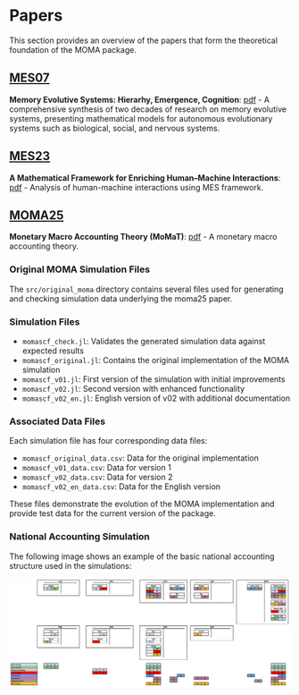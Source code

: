 # Papers

This section provides an overview of the papers that form the theoretical foundation of the MOMA package.

## [MES07](mes07.md)
**Memory Evolutive Systems: Hierarhy, Emergence, Cognition**:
[pdf](assets/mes07.pdf) - A comprehensive synthesis of two decades of research on memory evolutive systems, presenting mathematical models for autonomous evolutionary systems such as biological, social, and nervous systems.

## [MES23](mes23.md)
**A Mathematical Framework for Enriching Human–Machine Interactions**:
[pdf](assets/mes23.pdf) - Analysis of human-machine interactions using MES framework.

## [MOMA25](moma25.md)
**Monetary Macro Accounting Theory (MoMaT)**:
[pdf](assets/moma25.pdf) - A monetary macro accounting theory.

### Original MOMA Simulation Files

The `src/original_moma` directory contains several files used for generating and checking simulation data
underlying the moma25 paper.

### Simulation Files
- `momascf_check.jl`: Validates the generated simulation data against expected results
- `momascf_original.jl`: Contains the original implementation of the MOMA simulation
- `momascf_v01.jl`: First version of the simulation with initial improvements
- `momascf_v02.jl`: Second version with enhanced functionality
- `momascf_v02_en.jl`: English version of v02 with additional documentation

### Associated Data Files
Each simulation file has four corresponding data files:
- `momascf_original_data.csv`: Data for the original implementation
- `momascf_v01_data.csv`: Data for version 1
- `momascf_v02_data.csv`: Data for version 2
- `momascf_v02_en_data.csv`: Data for the English version

These files demonstrate the evolution of the MOMA implementation and provide test data for the current version of the package.

### National Accounting Simulation
The following image shows an example of the basic national accounting structure used in the simulations:

![Basic National Accounting Structure](assets/bookings.png) 